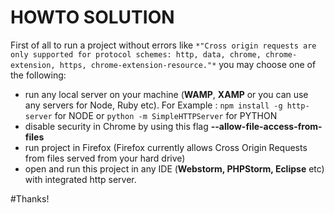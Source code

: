 # HOWTO SOLUTION

First of all to run a project without errors like `*"Cross origin requests are only supported for protocol schemes: http, data, chrome, chrome-extension, https, chrome-extension-resource."*` you may choose one of the following: 

  - run any local server on your machine (**WAMP**, **XAMP** or you can use any servers for Node, Ruby etc). For Example : `npm install -g http-server` for NODE or `python -m SimpleHTTPServer` for PYTHON 
  - disable security in Chrome by using this flag **--allow-file-access-from-files**
  - run project in Firefox (Firefox currently allows Cross Origin Requests from files served from your hard drive)
  - open and run this project in any IDE (**Webstorm, PHPStorm, Eclipse** etc) with integrated http server.

#Thanks!
